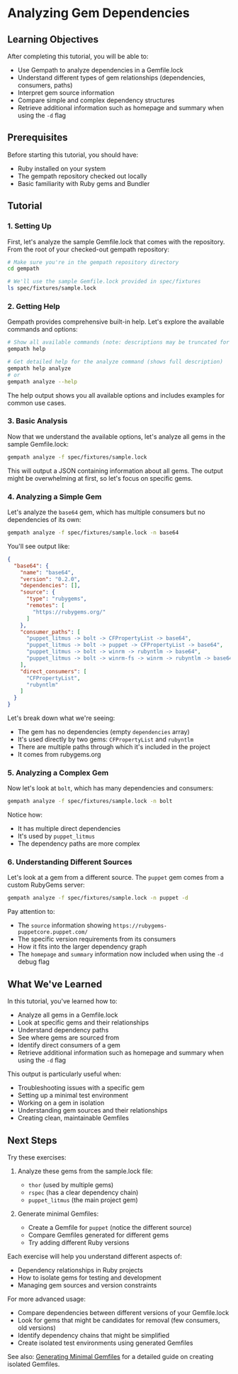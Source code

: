 # Analyzing Gem Dependencies

## Learning Objectives

After completing this tutorial, you will be able to:

- Use Gempath to analyze dependencies in a Gemfile.lock
- Understand different types of gem relationships (dependencies, consumers, paths)
- Interpret gem source information
- Compare simple and complex dependency structures
- Retrieve additional information such as homepage and summary when using the `-d` flag

## Prerequisites

Before starting this tutorial, you should have:

- Ruby installed on your system
- The gempath repository checked out locally
- Basic familiarity with Ruby gems and Bundler

## Tutorial

### 1. Setting Up

First, let's analyze the sample Gemfile.lock that comes with the repository. From the root of your checked-out gempath repository:

```bash
# Make sure you're in the gempath repository directory
cd gempath

# We'll use the sample Gemfile.lock provided in spec/fixtures
ls spec/fixtures/sample.lock
```

### 2. Getting Help

Gempath provides comprehensive built-in help. Let's explore the available commands and options:

```bash
# Show all available commands (note: descriptions may be truncated for formatting)
gempath help

# Get detailed help for the analyze command (shows full description)
gempath help analyze
# or
gempath analyze --help
```

The help output shows you all available options and includes examples for common use cases.

### 3. Basic Analysis

Now that we understand the available options, let's analyze all gems in the sample Gemfile.lock:

```bash
gempath analyze -f spec/fixtures/sample.lock
```

This will output a JSON containing information about all gems. The output might be overwhelming at first, so let's focus on specific gems.

### 4. Analyzing a Simple Gem

Let's analyze the `base64` gem, which has multiple consumers but no dependencies of its own:

```bash
gempath analyze -f spec/fixtures/sample.lock -n base64
```

You'll see output like:

```json
{
  "base64": {
    "name": "base64",
    "version": "0.2.0",
    "dependencies": [],
    "source": {
      "type": "rubygems",
      "remotes": [
        "https://rubygems.org/"
      ]
    },
    "consumer_paths": [
      "puppet_litmus -> bolt -> CFPropertyList -> base64",
      "puppet_litmus -> bolt -> puppet -> CFPropertyList -> base64",
      "puppet_litmus -> bolt -> winrm -> rubyntlm -> base64",
      "puppet_litmus -> bolt -> winrm-fs -> winrm -> rubyntlm -> base64"
    ],
    "direct_consumers": [
      "CFPropertyList",
      "rubyntlm"
    ]
  }
}
```

Let's break down what we're seeing:

- The gem has no dependencies (empty `dependencies` array)
- It's used directly by two gems: `CFPropertyList` and `rubyntlm`
- There are multiple paths through which it's included in the project
- It comes from rubygems.org

### 5. Analyzing a Complex Gem

Now let's look at `bolt`, which has many dependencies and consumers:

```bash
gempath analyze -f spec/fixtures/sample.lock -n bolt
```

Notice how:

- It has multiple direct dependencies
- It's used by `puppet_litmus`
- The dependency paths are more complex

### 6. Understanding Different Sources

Let's look at a gem from a different source. The `puppet` gem comes from a custom RubyGems server:

```bash
gempath analyze -f spec/fixtures/sample.lock -n puppet -d
```

Pay attention to:

- The `source` information showing `https://rubygems-puppetcore.puppet.com/`
- The specific version requirements from its consumers
- How it fits into the larger dependency graph
- The `homepage` and `summary` information now included when using the `-d` debug flag

## What We've Learned

In this tutorial, you've learned how to:

- Analyze all gems in a Gemfile.lock
- Look at specific gems and their relationships
- Understand dependency paths
- See where gems are sourced from
- Identify direct consumers of a gem
- Retrieve additional information such as homepage and summary when using the `-d` flag

This output is particularly useful when:

- Troubleshooting issues with a specific gem
- Setting up a minimal test environment
- Working on a gem in isolation
- Understanding gem sources and their relationships
- Creating clean, maintainable Gemfiles

## Next Steps

Try these exercises:

1. Analyze these gems from the sample.lock file:
   - `thor` (used by multiple gems)
   - `rspec` (has a clear dependency chain)
   - `puppet_litmus` (the main project gem)

2. Generate minimal Gemfiles:
   - Create a Gemfile for `puppet` (notice the different source)
   - Compare Gemfiles generated for different gems
   - Try adding different Ruby versions

Each exercise will help you understand different aspects of:

- Dependency relationships in Ruby projects
- How to isolate gems for testing and development
- Managing gem sources and version constraints

For more advanced usage:

- Compare dependencies between different versions of your Gemfile.lock
- Look for gems that might be candidates for removal (few consumers, old versions)
- Identify dependency chains that might be simplified
- Create isolated test environments using generated Gemfiles

See also: [Generating Minimal Gemfiles](tutorial_generating_minimal_gemfile.md) for a detailed guide on creating isolated Gemfiles.
